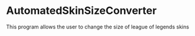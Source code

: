 # AutomatedSkinSizeConverter

This program allows the user to change the size of league of legends skins
